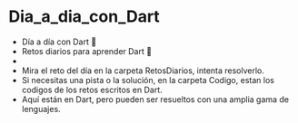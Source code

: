 # Dia_a_dia_con_Dart
- Día a día con Dart &#128153;
- Retos diarios para aprender Dart &#128153;
-
- Mira el reto del día en la carpeta RetosDiarios, intenta resolverlo.
- Si necesitas una pista o la solución, en la carpeta Codigo, estan los codigos de los retos escritos en Dart.
- Aquí están en Dart, pero pueden ser resueltos con una amplia gama de lenguajes.
